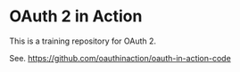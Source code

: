 # OAuth 2 in Action

This is a training repository for OAuth 2.

See. https://github.com/oauthinaction/oauth-in-action-code
